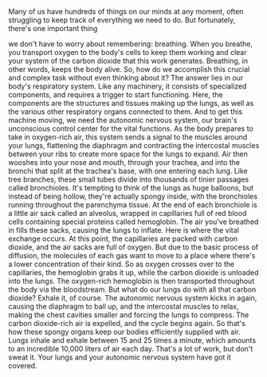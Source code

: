 
Many of us have hundreds of things
on our minds at any moment,
often struggling to keep track
of everything we need to do.
But fortunately,
there&#39;s one important thing

we don&#39;t have to worry about remembering:
breathing.
When you breathe, you transport oxygen
to the body&#39;s cells to keep them working
and clear your system 
of the carbon dioxide
that this work generates.
Breathing, in other words,
keeps the body alive.
So, how do we accomplish 
this crucial and complex task
without even thinking about it?
The answer lies 
in our body&#39;s respiratory system.
Like any machinery,
it consists of specialized components,
and requires a trigger 
to start functioning.
Here, the components are the structures 
and tissues making up the lungs,
as well as the various other 
respiratory organs connected to them.
And to get this machine moving,
we need the autonomic nervous system,
our brain&#39;s unconscious control center
for the vital functions.
As the body prepares 
to take in oxygen-rich air,
this system sends a signal 
to the muscles around your lungs,
flattening the diaphragm
and contracting the intercostal muscles 
between your ribs
to create more space 
for the lungs to expand.
Air then wooshes into your nose and mouth,
through your trachea,
and into the bronchi
that split at the trachea&#39;s base,
with one entering each lung.
Like tree branches, these small tubes 
divide into thousands of tinier passages
called bronchioles.
It&#39;s tempting to think of the lungs 
as huge balloons,
but instead of being hollow,
they&#39;re actually spongy inside,
with the bronchioles running 
throughout the parenchyma tissue.
At the end of each bronchiole 
is a little air sack called an alveolus,
wrapped in capillaries 
full of red blood cells
containing special proteins 
called hemoglobin.
The air you&#39;ve breathed in
fills these sacks,
causing the lungs to inflate.
Here is where the vital exchange occurs.
At this point, the capillaries
are packed with carbon dioxide,
and the air sacks are full of oxygen.
But due to the basic process of diffusion,
the molecules of each gas 
want to move to a place
where there&#39;s a lower concentration 
of their kind.
So as oxygen crosses over 
to the capillaries,
the hemoglobin grabs it up,
while the carbon dioxide 
is unloaded into the lungs.
The oxygen-rich hemoglobin 
is then transported throughout the body
via the bloodstream.
But what do our lungs do 
with all that carbon dioxide?
Exhale it, of course.
The autonomic nervous system 
kicks in again,
causing the diaphragm to ball up,
and the intercostal muscles to relax,
making the chest cavities smaller
and forcing the lungs to compress.
The carbon dioxide-rich air is expelled,
and the cycle begins again.
So that&#39;s how these spongy organs keep
our bodies efficiently supplied with air.
Lungs inhale and exhale 
between 15 and 25 times a minute,
which amounts to an incredible 
10,000 liters of air each day.
That&#39;s a lot of work, but don&#39;t sweat it.
Your lungs and 
your autonomic nervous system
have got it covered.
